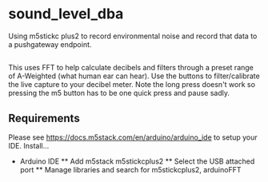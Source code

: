 # sound_level_dba

Using m5stickc plus2 to record environmental noise and record that data to a pushgateway endpoint.

##

This uses FFT to help calculate decibels and filters through a preset range of A-Weighted (what human ear can hear). Use the buttons to filter/calibrate the live capture to your decibel meter. Note the long press doesn't work so pressing the m5 button has to be one quick press and pause sadly.

## Requirements

Please see https://docs.m5stack.com/en/arduino/arduino_ide to setup your IDE. Install...

* Arduino IDE
** Add m5stack m5stickcplus2
** Select the USB attached port
** Manage libraries and search for m5stickcplus2, arduinoFFT